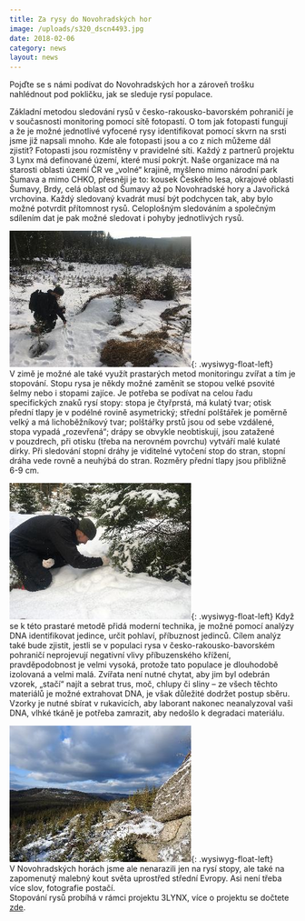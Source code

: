 ```yaml
---
title: Za rysy do Novohradských hor
image: /uploads/s320_dscn4493.jpg
date: 2018-02-06
category: news
layout: news
---
```

Pojďte se s námi podívat do Novohradských hor a zároveň trošku
nahlédnout pod pokličku, jak se sleduje rysí populace.

Základní metodou sledování rysů v česko-rakousko-bavorském pohraničí je
v současnosti monitoring pomocí sítě fotopastí. O tom jak fotopasti
fungují a že je možné jednotlivé vyfocené rysy identifikovat pomocí
skvrn na srsti jsme již napsali mnoho. Kde ale fotopasti jsou a co
z nich můžeme dál zjistit? Fotopasti jsou rozmístěny v pravidelné
síti. Každý z partnerů projektu 3 Lynx má definované území, které musí
pokrýt. Naše organizace má na starosti oblasti území ČR ve „volné“
krajině, myšleno mimo národní park Šumava a mimo CHKO, přesněji je to:
kousek Českého lesa, okrajové oblasti Šumavy, Brdy, celá oblast od
Šumavy až po Novohradské hory a Javořická vrchovina. Každý sledovaný
kvadrát musí být podchycen tak, aby bylo možné potvrdit přítomnost
rysů. Celoplošným sledováním a společným sdílením dat je pak možné
sledovat i pohyby jednotlivých rysů.

<div class="clearfix"></div>

![](/uploads/s320_img_0378.jpg){: .wysiwyg-float-left} V zimě je možné
ale také využít prastarých metod monitoringu zvířat a tím je
stopování. Stopu rysa je někdy možné zaměnit se stopou velké psovité
šelmy nebo i stopami zajíce. Je potřeba se podívat na celou řadu
specifických znaků rysí stopy: stopa je čtyřprstá, má kulatý tvar; otisk
přední tlapy je v podélné rovině asymetrický; střední polštářek je
poměrně velký a má lichoběžníkový tvar; polštářky prstů jsou od sebe
vzdálené, stopa vypadá „rozevřená“; drápy se obvykle neobtiskují, jsou
zatažené v pouzdrech, při otisku (třeba na nerovném povrchu) vytváří
malé kulaté dírky. Při sledování stopní dráhy je viditelné vytočení stop
do stran, stopní dráha vede rovně a neuhýbá do stran. Rozměry přední
tlapy jsou přibližně 6-9 cm.

<div class="clearfix"></div>

![](/uploads/s320_img_0385.jpg){: .wysiwyg-float-left} Když se k této
prastaré metodě přidá moderní technika, je možné pomocí analýzy DNA
identifikovat jedince, určit pohlaví, příbuznost jedinců. Cílem analýz
také bude zjistit, jestli se v populaci rysa v česko-rakousko-bavorském
pohraničí neprojevují negativní vlivy příbuzenského křížení,
pravděpodobnost je velmi vysoká, protože tato populace je dlouhodobě
izolovaná a velmi malá. Zvířata není nutné chytat, aby jim byl odebrán
vzorek, „stačí“ najít a sebrat trus, moč, chlupy či sliny – ze všech
těchto materiálů je možné extrahovat DNA, je však důležité dodržet
postup sběru. Vzorky je nutné sbírat v rukavicích, aby laborant nakonec
neanalyzoval vaši DNA, vlhké tkáně je potřeba zamrazit, aby nedošlo
k degradaci materiálu.

<div class="clearfix"></div>

![](/uploads/s320_dscn4849.jpg){: .wysiwyg-float-left} V Novohradských
horách jsme ale nenarazili jen na rysí stopy, ale také na zapomenutý
malebný kout světa uprostřed střední Evropy. Asi není třeba více slov,
fotografie postačí.  
Stopování rysů probíhá v rámci projektu 3LYNX, více o projektu se
dočtete [zde](http://www.interreg-central.eu/Content.Node/3Lynx.html).
